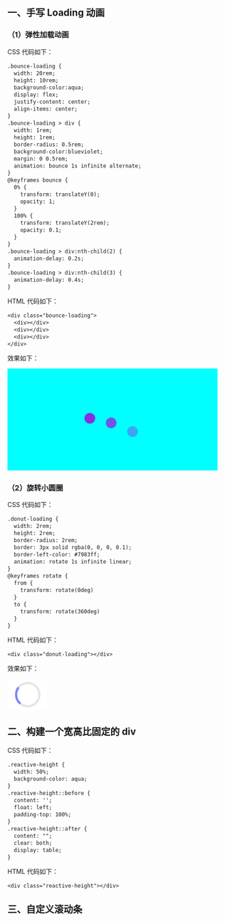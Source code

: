 ## 一、手写 Loading 动画

### （1）弹性加载动画

CSS 代码如下：

    .bounce-loading {
      width: 20rem;
      height: 10rem;
      background-color:aqua;
      display: flex;
      justify-content: center;
      align-items: center;
    }
    .bounce-loading > div {
      width: 1rem;
      height: 1rem;
      border-radius: 0.5rem;
      background-color:blueviolet;
      margin: 0 0.5rem;
      animation: bounce 1s infinite alternate;
    }
    @keyframes bounce {
      0% {
        transform: translateY(0);
        opacity: 1;
      }
      100% {
        transform: translateY(2rem);
        opacity: 0.1;
      }
    }
    .bounce-loading > div:nth-child(2) {
      animation-delay: 0.2s;
    }
    .bounce-loading > div:nth-child(3) {
      animation-delay: 0.4s;
    }

HTML 代码如下：

    <div class="bounce-loading">
      <div></div>
      <div></div>
      <div></div>
    </div>

效果如下：

![img](./gif/bounce-loading.gif)

### （2）旋转小圆圈

CSS 代码如下：

    .donut-loading {
      width: 2rem;
      height: 2rem;
      border-radius: 2rem;
      border: 3px solid rgba(0, 0, 0, 0.1);
      border-left-color: #7983ff;
      animation: rotate 1s infinite linear;
    }
    @keyframes rotate {
      from {
        transform: rotate(0deg)
      }
      to {
        transform: rotate(360deg)
      }
    }

HTML 代码如下：

    <div class="donut-loading"></div>
  
效果如下：

![img](./gif/donut-loading.gif)

## 二、构建一个宽高比固定的 div

CSS 代码如下：

    .reactive-height {
      width: 50%;
      background-color: aqua;
    }
    .reactive-height::before {
      content: '';
      float: left;
      padding-top: 100%;
    }
    .reactive-height::after {
      content: "";
      clear: both;
      display: table;
    }
  
HTML 代码如下：

    <div class="reactive-height"></div>

## 三、自定义滚动条

